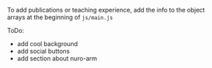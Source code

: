 To add publications or teaching experience, add the info to the object arrays at the beginning of `js/main.js`

ToDo:
- add cool background
- add social buttons
- add section about nuro-arm
